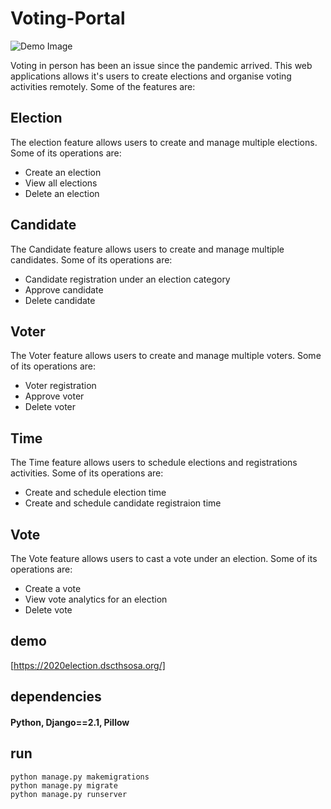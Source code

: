 # Voting-Portal
![Demo Image](https://i.imgur.com/81fVDCw.png)

Voting in person has been an issue since the pandemic arrived. This web applications allows it's users to create elections and organise voting activities remotely. Some of the features are:

## Election
The election feature allows users to create and manage multiple elections. Some of its operations are:

* Create an election 
* View all elections
* Delete an election

## Candidate
The Candidate feature allows users to create and manage multiple candidates. Some of its operations are:

* Candidate registration under an election category
* Approve candidate
* Delete candidate

## Voter 
The Voter feature allows users to create and manage multiple voters. Some of its operations are:

* Voter registration
* Approve voter
* Delete voter

## Time
The Time feature allows users to schedule elections and registrations activities. Some of its operations are:

* Create and schedule election time
* Create and schedule candidate registraion time

## Vote
The Vote feature allows users to cast a vote under an election. Some of its operations are:

* Create a vote 
* View vote analytics for an election
* Delete vote


## demo 
[https://2020election.dscthsosa.org/]

## dependencies
#### Python, Django==2.1, Pillow

## run 

```
python manage.py makemigrations
python manage.py migrate
python manage.py runserver
```
